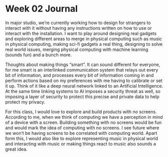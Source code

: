 # Week 02 Journal

In major studio, we’re currently working how to design for strangers to interact with it without having any instructions written on how to use or interact with the installation. I want to play around designing real gadgets and exploring different areas to merge in physical computing such as music in physical computing, making sci-fi gadgets a real thing, designing to solve real world issues, merging physical computing with machine learning (sounds fun) and a bunch more.

Thoughts about making things “smart”. It can sound different for everyone, for me smart is an interlinked communication system that relays out every bit of information, and processes every bit of information coming in and perform actions based on my preferences with me having to calibrate or set it up. Think of it like a deep neural network linked to an Artificial Intelligence. At the same time linking systems to AI imposes a security threat as well, so imposing a layer of security to protect this precise and private data to help protect my privacy.

For this class, I would love to explore and build products with no screens. According to me, when we think of computing we have a perception in mind of a device with a screen. Building something with no screens would be fun and would mark the idea of computing with no screens. I see future where we won’t be having screens to be correlated with computing world. Apart form this, I would also like to explore representing music in physical world and interacting with music or making things react to music also sounds a great idea.